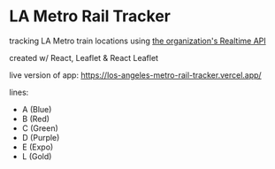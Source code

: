 # LA Metro Rail Tracker

tracking LA Metro train locations using [the organization's Realtime API](https://developer.metro.net/api/)

created w/ React, Leaflet & React Leaflet

live version of app: https://los-angeles-metro-rail-tracker.vercel.app/

lines:
- A (Blue)
- B (Red)
- C (Green)
- D (Purple)
- E (Expo)
- L (Gold)
